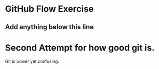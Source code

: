 # GitHub Flow Exercise

## Add anything below this line


Second Attempt for how good git is.
=======
Git is power yet confusing.

